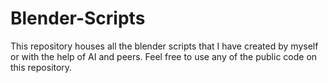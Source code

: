 # Blender-Scripts
This repository houses all the blender scripts that I have created by myself or with the help of AI and peers. Feel free to use any of the public code on this repository.
